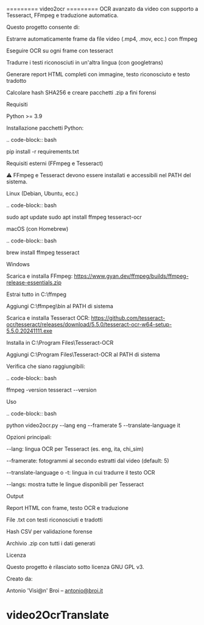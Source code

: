 =========   video2ocr   =========
OCR avanzato da video con supporto a Tesseract, FFmpeg e traduzione automatica.

Questo progetto consente di:

Estrarre automaticamente frame da file video (.mp4, .mov, ecc.) con ffmpeg

Eseguire OCR su ogni frame con tesseract

Tradurre i testi riconosciuti in un'altra lingua (con googletrans)

Generare report HTML completi con immagine, testo riconosciuto e testo tradotto

Calcolare hash SHA256 e creare pacchetti .zip a fini forensi

Requisiti

Python >= 3.9

Installazione pacchetti Python:

.. code-block:: bash

pip install -r requirements.txt

Requisiti esterni (FFmpeg e Tesseract)

⚠️ FFmpeg e Tesseract devono essere installati e accessibili nel PATH del sistema.

Linux (Debian, Ubuntu, ecc.)

.. code-block:: bash

sudo apt update
sudo apt install ffmpeg tesseract-ocr

macOS (con Homebrew)

.. code-block:: bash

brew install ffmpeg tesseract

Windows

Scarica e installa FFmpeg:
https://www.gyan.dev/ffmpeg/builds/ffmpeg-release-essentials.zip

Estrai tutto in C:\ffmpeg

Aggiungi C:\ffmpeg\bin al PATH di sistema

Scarica e installa Tesseract OCR:
https://github.com/tesseract-ocr/tesseract/releases/download/5.5.0/tesseract-ocr-w64-setup-5.5.0.20241111.exe

Installa in C:\Program Files\Tesseract-OCR

Aggiungi C:\Program Files\Tesseract-OCR al PATH di sistema

Verifica che siano raggiungibili:

.. code-block:: bash

ffmpeg -version
tesseract --version

Uso

.. code-block:: bash

python video2ocr.py --lang eng --framerate 5 --translate-language it

Opzioni principali:

--lang: lingua OCR per Tesseract (es. eng, ita, chi_sim)

--framerate: fotogrammi al secondo estratti dal video (default: 5)

--translate-language o -t: lingua in cui tradurre il testo OCR

--langs: mostra tutte le lingue disponibili per Tesseract

Output

Report HTML con frame, testo OCR e traduzione

File .txt con testi riconosciuti e tradotti

Hash CSV per validazione forense

Archivio .zip con tutti i dati generati

Licenza

Questo progetto è rilasciato sotto licenza GNU GPL v3.

Creato da:

Antonio 'Visi@n' Broi – antonio@broi.it

# video2OcrTranslate

